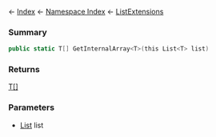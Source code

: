 ← [Index](Api-Index) ← [Namespace Index](Namespace-Index) ← [ListExtensions](System.Collections.Generic.ListExtensions)

### Summary

```csharp
public static T[] GetInternalArray<T>(this List<T> list)
```

### Returns

[T[]]()

### Parameters

* [List<T>](https://docs.microsoft.com/en-us/dotnet/api/system.collections.generic.list?view=netframework-4.6) list
